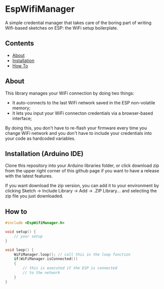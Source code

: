 # EspWifiManager

A simple credential manager that takes care of the boring part of writing Wifi-based sketches on ESP: the WiFi setup boilerplate. 

## Contents
  - [About](#about) 
  - [Installation](#installation-arduino-ide)
  - [How To](#how-to)


## About

This library manages your WiFi connection by doing two things:

- It auto-connects to the last WiFi network saved in the ESP non-volatile memory;
- It lets you input your WiFi connecton credentials via a browser-based interface;
  
By doing this, you don't have to re-flash your firmware every time you change WiFi network and you don't have to include your credentials into your code as hardcoded variables.

## Installation (Arduino IDE)

Clone this repository into your Arduino libraries folder, or click download zip from the upper right corner of this github page if you want to have a release with the latest features.

If you want download the zip version, you can add it to your environment by clicking Sketch -> Include Library -> Add -> .ZIP Library... and selecting the zip file you just downloaded.

## How to

```c++
#include <EspWifiManager.h>

void setup() {
    // your setup
}

void loop() {
    WiFiManager.loop(); // call this in the loop function
    if(WiFiManager.isConnected())
    {
        // this is executed if the ESP is connected
        // to the network
    }
}
```